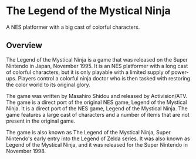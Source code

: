 # The Legend of the Mystical Ninja

A NES platformer with a big cast of colorful characters.

## Overview

The Legend of the Mystical Ninja is a game that was released on the Super Nintendo in Japan, November 1995. It is an NES platformer with a long cast of colorful characters, but it is only playable with a limited supply of power-ups. Players control a colorful ninja doctor who is then tasked with restoring the color world to its original glory.

The game was written by Masahiro Shidou and released by Activision/ATV. The game is a direct port of the original NES game, Legend of the Mystical Ninja. It is a direct port of the NES game, Legend of the Mystical Ninja. The game features a large cast of characters and a number of items that are not present in the original game.

The game is also known as The Legend of the Mystical Ninja, Super Nintendo's early entry into the Legend of Zelda series. It was also known as Legend of the Mystical Ninja, and it was released for the Super Nintendo in November 1998.